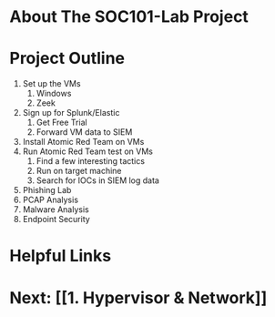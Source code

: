 # About The SOC101-Lab Project 


# Project Outline
1. Set up the VMs
	1. Windows
	2. Zeek
2. Sign up for Splunk/Elastic
	1. Get Free Trial
	2. Forward VM data to SIEM
3. Install Atomic Red Team on VMs
4. Run Atomic Red Team test on VMs
	1. Find a few interesting tactics
	2. Run on target machine
	3. Search for IOCs in SIEM log data
5. Phishing Lab
6. PCAP Analysis
7. Malware Analysis
8. Endpoint Security


# Helpful Links

# Next: [[1. Hypervisor & Network]]
